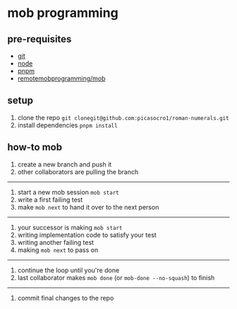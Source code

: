 # mob programming

## pre-requisites

- [git](https://git-scm.com/download)
- [node](https://nodejs.org/en/download/)
- [pnpm](https://pnpm.io/)
- [remotemobprogramming/mob](https://github.com/remotemobprogramming/mob)

## setup

1. clone the repo `git clonegit@github.com:picasocro1/roman-numerals.git`
1. install dependencies `pnpm install`

## how-to mob

1. create a new branch and push it
1. other collaborators are pulling the branch

---

1. start a new mob session `mob start`
1. write a first failing test
1. make `mob next` to hand it over to the next person

---

1. your successor is making `mob start`
1. writing implementation code to satisfy your test
1. writing another failing test
1. making `mob next` to pass on

---

1. continue the loop until you're done
1. last collaborator makes `mob done` (or `mob-done --no-squash`) to finish

----

1. commit final changes to the repo


